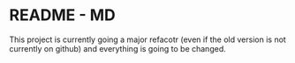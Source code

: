 # README - MD

This project is currently going a major refacotr (even if the old version is not currently on github) and everything is going to be changed.

